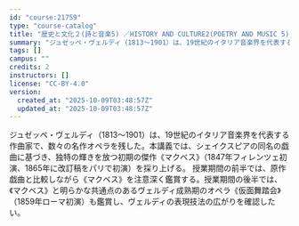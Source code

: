 ```yaml
---
id: "course:21759"
type: "course-catalog"
title: "歴史と文化２(詩と音楽5) ／HISTORY AND CULTURE2(POETRY AND MUSIC 5)"
summary: "ジュゼッペ・ヴェルディ（1813～1901）は、19世紀のイタリア音楽界を代表する作曲家で、数々の名作オペラを残した。本講義では、シェイクスピアの同名の戯曲に基づき、独特の輝きを放つ初期の傑作《マクベス》（1847年フィレンツェ初演、186…"
tags: []
campus: ""
credits: 2
instructors: []
license: "CC-BY-4.0"
version:
  created_at: "2025-10-09T03:48:57Z"
  updated_at: "2025-10-09T03:48:57Z"
---
```

ジュゼッペ・ヴェルディ（1813～1901）は、19世紀のイタリア音楽界を代表する作曲家で、数々の名作オペラを残した。本講義では、シェイクスピアの同名の戯曲に基づき、独特の輝きを放つ初期の傑作《マクベス》（1847年フィレンツェ初演、1865年に改訂稿をパリで初演）を採り上げる。 授業期間の前半では、原作戯曲と比較しながら《マクベス》を注意深く鑑賞する。授業期間の後半では、《マクベス》と明らかな共通点のあるヴェルディ成熟期のオペラ《仮面舞踏会》（1859年ローマ初演）も鑑賞し、ヴェルディの表現技法の広がりを確認したい。
